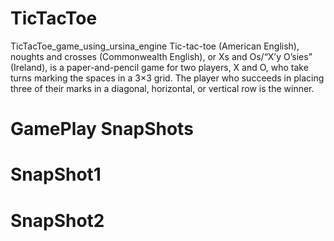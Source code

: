 # TicTacToe
 TicTacToe_game_using_ursina_engine
Tic-tac-toe (American English), noughts and crosses (Commonwealth English), or Xs and Os/“X’y O’sies” (Ireland), is a paper-and-pencil game for two players, X and O, who take turns marking the spaces in a 3×3 grid. The player who succeeds in placing three of their marks in a diagonal, horizontal, or vertical row is the winner.


# GamePlay SnapShots 

# SnapShot1

# SnapShot2
